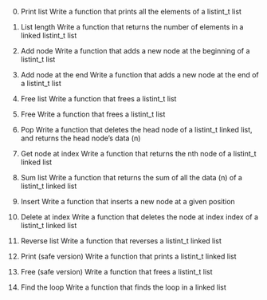 0. Print list
   Write a function that prints all the elements of a listint_t list

1. List length
   Write a function that returns the number of elements in a linked listint_t list

2. Add node
   Write a function that adds a new node at the beginning of a listint_t list

3. Add node at the end
   Write a function that adds a new node at the end of a listint_t list

4. Free list
   Write a function that frees a listint_t list

5. Free
   Write a function that frees a listint_t list

6. Pop
   Write a function that deletes the head node of a listint_t linked list, and returns the head node’s data (n)

7. Get node at index
   Write a function that returns the nth node of a listint_t linked list

8. Sum list
   Write a function that returns the sum of all the data (n) of a listint_t linked list

9. Insert
   Write a function that inserts a new node at a given position

10. Delete at index
    Write a function that deletes the node at index index of a listint_t linked list

11. Reverse list
    Write a function that reverses a listint_t linked list

12. Print (safe version)
    Write a function that prints a listint_t linked list

13. Free (safe version)
    Write a function that frees a listint_t list

14. Find the loop
    Write a function that finds the loop in a linked list
